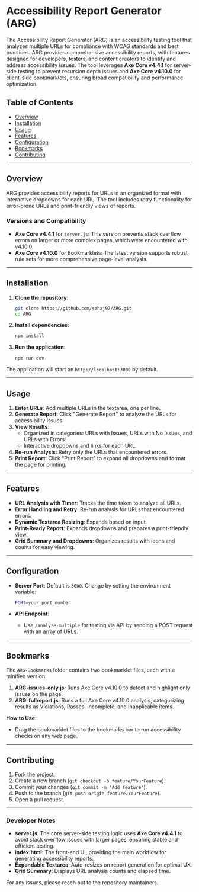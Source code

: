 # Accessibility Report Generator (ARG)

The Accessibility Report Generator (ARG) is an accessibility testing tool that analyzes multiple URLs for compliance with WCAG standards and best practices. ARG provides comprehensive accessibility reports, with features designed for developers, testers, and content creators to identify and address accessibility issues. The tool leverages **Axe Core v4.4.1** for server-side testing to prevent recursion depth issues and **Axe Core v4.10.0** for client-side bookmarklets, ensuring broad compatibility and performance optimization.

## Table of Contents

- [Overview](#overview)
- [Installation](#installation)
- [Usage](#usage)
- [Features](#features)
- [Configuration](#configuration)
- [Bookmarks](#bookmarks)
- [Contributing](#contributing)

---

## Overview

ARG provides accessibility reports for URLs in an organized format with interactive dropdowns for each URL. The tool includes retry functionality for error-prone URLs and print-friendly views of reports.

### Versions and Compatibility

- **Axe Core v4.4.1** for `server.js`: This version prevents stack overflow errors on larger or more complex pages, which were encountered with v4.10.0.
- **Axe Core v4.10.0** for Bookmarklets: The latest version supports robust rule sets for more comprehensive page-level analysis.

---

## Installation

1. **Clone the repository**:

   ```bash
   git clone https://github.com/sehaj97/ARG.git
   cd ARG
   ```

2. **Install dependencies**:

   ```bash
   npm install
   ```

3. **Run the application**:

   ```bash
   npm run dev
   ```

The application will start on `http://localhost:3000` by default.

---

## Usage

1. **Enter URLs**: Add multiple URLs in the textarea, one per line.
2. **Generate Report**: Click "Generate Report" to analyze the URLs for accessibility issues.
3. **View Results**:
   - Organized in categories: URLs with Issues, URLs with No Issues, and URLs with Errors.
   - Interactive dropdowns and links for each URL.
4. **Re-run Analysis**: Retry only the URLs that encountered errors.
5. **Print Report**: Click "Print Report" to expand all dropdowns and format the page for printing.

---

## Features

- **URL Analysis with Timer**: Tracks the time taken to analyze all URLs.
- **Error Handling and Retry**: Re-run analysis for URLs that encountered errors.
- **Dynamic Textarea Resizing**: Expands based on input.
- **Print-Ready Report**: Expands dropdowns and prepares a print-friendly view.
- **Grid Summary and Dropdowns**: Organizes results with icons and counts for easy viewing.

---

## Configuration

- **Server Port**: Default is `3000`. Change by setting the environment variable:

  ```bash
  PORT=your_port_number
  ```

- **API Endpoint**:
  - Use `/analyze-multiple` for testing via API by sending a POST request with an array of URLs.

---

## Bookmarks

The `ARG-Bookmarks` folder contains two bookmarklet files, each with a minified version:

1. **ARG-issues-only.js**: Runs Axe Core v4.10.0 to detect and highlight only issues on the page.
2. **ARG-fullreport.js**: Runs a full Axe Core v4.10.0 analysis, categorizing results as Violations, Passes, Incomplete, and Inapplicable items.

**How to Use**:

- Drag the bookmarklet files to the bookmarks bar to run accessibility checks on any web page.

---

## Contributing

1. Fork the project.
2. Create a new branch (`git checkout -b feature/YourFeature`).
3. Commit your changes (`git commit -m 'Add feature'`).
4. Push to the branch (`git push origin feature/YourFeature`).
5. Open a pull request.

---

### Developer Notes

- **server.js**: The core server-side testing logic uses **Axe Core v4.4.1** to avoid stack overflow issues with larger pages, ensuring stable and efficient testing.
- **index.html**: The front-end UI, providing the main workflow for generating accessibility reports.
- **Expandable Textarea**: Auto-resizes on report generation for optimal UX.
- **Grid Summary**: Displays URL analysis counts and elapsed time.

For any issues, please reach out to the repository maintainers.
